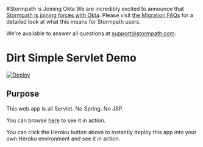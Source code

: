 #Stormpath is Joining Okta
We are incredibly excited to announce that [Stormpath is joining forces with Okta](https://stormpath.com/blog/stormpaths-new-path?utm_source=github&utm_medium=readme&utm-campaign=okta-announcement). Please visit [the Migration FAQs](https://stormpath.com/oktaplusstormpath?utm_source=github&utm_medium=readme&utm-campaign=okta-announcement) for a detailed look at what this means for Stormpath users.

We're available to answer all questions at [support@stormpath.com](mailto:support@stormpath.com).


# Dirt Simple Servlet Demo

[![Deploy](https://www.herokucdn.com/deploy/button.png)](https://heroku.com/deploy?template=https://github.com/stormpath/dirt-simple-servlet)

## Purpose

This web app is all Servlet. No Spring. No JSP.

You can browse [here](https://murmuring-earth-1696.herokuapp.com/) to see it in action.

You can click the Heroku button above to instantly deploy this app into your own Heroku environment and see it in action.